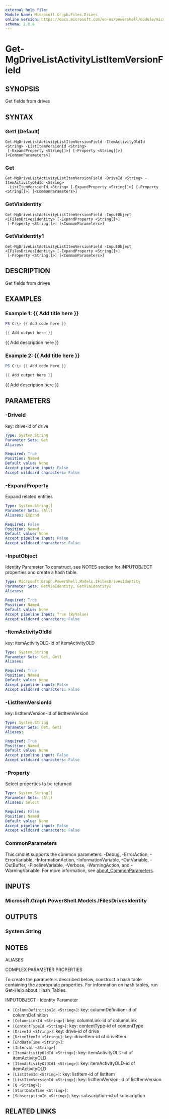 ```yaml
---
external help file:
Module Name: Microsoft.Graph.Files.Drives
online version: https://docs.microsoft.com/en-us/powershell/module/microsoft.graph.files.drives/get-mgdrivelistactivitylistitemversionfield
schema: 2.0.0
---
```


# Get-MgDriveListActivityListItemVersionField

## SYNOPSIS
Get fields from drives

## SYNTAX

### Get1 (Default)
```
Get-MgDriveListActivityListItemVersionField -ItemActivityOldId <String> -ListItemVersionId <String>
 [-ExpandProperty <String[]>] [-Property <String[]>] [<CommonParameters>]
```

### Get
```
Get-MgDriveListActivityListItemVersionField -DriveId <String> -ItemActivityOldId <String>
 -ListItemVersionId <String> [-ExpandProperty <String[]>] [-Property <String[]>] [<CommonParameters>]
```

### GetViaIdentity
```
Get-MgDriveListActivityListItemVersionField -InputObject <IFilesDrivesIdentity> [-ExpandProperty <String[]>]
 [-Property <String[]>] [<CommonParameters>]
```

### GetViaIdentity1
```
Get-MgDriveListActivityListItemVersionField -InputObject <IFilesDrivesIdentity> [-ExpandProperty <String[]>]
 [-Property <String[]>] [<CommonParameters>]
```

## DESCRIPTION
Get fields from drives

## EXAMPLES

### Example 1: {{ Add title here }}
```powershell
PS C:\> {{ Add code here }}

{{ Add output here }}
```

{{ Add description here }}

### Example 2: {{ Add title here }}
```powershell
PS C:\> {{ Add code here }}

{{ Add output here }}
```

{{ Add description here }}

## PARAMETERS

### -DriveId
key: drive-id of drive

```yaml
Type: System.String
Parameter Sets: Get
Aliases:

Required: True
Position: Named
Default value: None
Accept pipeline input: False
Accept wildcard characters: False
```

### -ExpandProperty
Expand related entities

```yaml
Type: System.String[]
Parameter Sets: (All)
Aliases: Expand

Required: False
Position: Named
Default value: None
Accept pipeline input: False
Accept wildcard characters: False
```

### -InputObject
Identity Parameter
To construct, see NOTES section for INPUTOBJECT properties and create a hash table.

```yaml
Type: Microsoft.Graph.PowerShell.Models.IFilesDrivesIdentity
Parameter Sets: GetViaIdentity, GetViaIdentity1
Aliases:

Required: True
Position: Named
Default value: None
Accept pipeline input: True (ByValue)
Accept wildcard characters: False
```

### -ItemActivityOldId
key: itemActivityOLD-id of itemActivityOLD

```yaml
Type: System.String
Parameter Sets: Get, Get1
Aliases:

Required: True
Position: Named
Default value: None
Accept pipeline input: False
Accept wildcard characters: False
```

### -ListItemVersionId
key: listItemVersion-id of listItemVersion

```yaml
Type: System.String
Parameter Sets: Get, Get1
Aliases:

Required: True
Position: Named
Default value: None
Accept pipeline input: False
Accept wildcard characters: False
```

### -Property
Select properties to be returned

```yaml
Type: System.String[]
Parameter Sets: (All)
Aliases: Select

Required: False
Position: Named
Default value: None
Accept pipeline input: False
Accept wildcard characters: False
```

### CommonParameters
This cmdlet supports the common parameters: -Debug, -ErrorAction, -ErrorVariable, -InformationAction, -InformationVariable, -OutVariable, -OutBuffer, -PipelineVariable, -Verbose, -WarningAction, and -WarningVariable. For more information, see [about_CommonParameters](http://go.microsoft.com/fwlink/?LinkID=113216).

## INPUTS

### Microsoft.Graph.PowerShell.Models.IFilesDrivesIdentity

## OUTPUTS

### System.String

## NOTES

ALIASES

COMPLEX PARAMETER PROPERTIES

To create the parameters described below, construct a hash table containing the appropriate properties. For information on hash tables, run Get-Help about_Hash_Tables.


INPUTOBJECT <IFilesDrivesIdentity>: Identity Parameter
  - `[ColumnDefinitionId <String>]`: key: columnDefinition-id of columnDefinition
  - `[ColumnLinkId <String>]`: key: columnLink-id of columnLink
  - `[ContentTypeId <String>]`: key: contentType-id of contentType
  - `[DriveId <String>]`: key: drive-id of drive
  - `[DriveItemId <String>]`: key: driveItem-id of driveItem
  - `[EndDateTime <String>]`: 
  - `[Interval <String>]`: 
  - `[ItemActivityOldId <String>]`: key: itemActivityOLD-id of itemActivityOLD
  - `[ItemActivityOldId1 <String>]`: key: itemActivityOLD-id of itemActivityOLD
  - `[ListItemId <String>]`: key: listItem-id of listItem
  - `[ListItemVersionId <String>]`: key: listItemVersion-id of listItemVersion
  - `[Q <String>]`: 
  - `[StartDateTime <String>]`: 
  - `[SubscriptionId <String>]`: key: subscription-id of subscription

## RELATED LINKS

